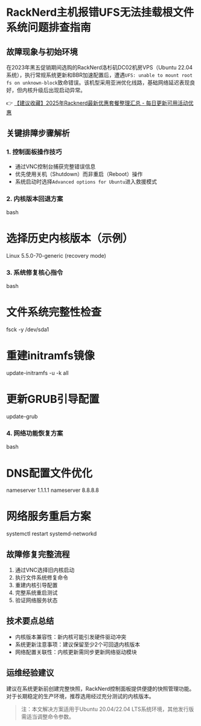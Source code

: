 # RackNerd主机报错UFS无法挂载根文件系统问题排查指南

## 故障现象与初始环境
在2023年黑五促销期间选购的RackNerd洛杉矶DC02机房VPS（Ubuntu 22.04系统），执行常规系统更新和BBR加速配置后，遭遇`UFS: unable to mount root fs on unknown-block`致命错误。该机型采用亚洲优化线路，基础网络延迟表现良好，但内核升级后出现启动异常。

👉 [【建议收藏】2025年Racknerd最新优惠套餐整理汇总 - 每日更新可用活动优惠](https://bit.ly/Rack_Nerd)

## 关键排障步骤解析

### 1. 控制面板操作技巧
- 通过VNC控制台捕获完整错误信息
- 优先使用关机（Shutdown）而非重启（Reboot）操作
- 系统启动时选择`Advanced options for Ubuntu`进入救援模式

### 2. 内核版本回退方案
bash
# 选择历史内核版本（示例）
Linux 5.5.0-70-generic (recovery mode)

### 3. 系统修复核心指令
bash
# 文件系统完整性检查
fsck -y /dev/sda1

# 重建initramfs镜像
update-initramfs -u -k all

# 更新GRUB引导配置
update-grub

### 4. 网络功能恢复方案
bash
# DNS配置文件优化
nameserver 1.1.1.1
nameserver 8.8.8.8

# 网络服务重启方案
systemctl restart systemd-networkd

## 故障修复完整流程
1. 通过VNC选择旧内核启动
2. 执行文件系统修复命令
3. 重建内核引导配置
4. 完整系统重启测试
5. 验证网络服务状态

## 技术要点总结
- 内核版本兼容性：新内核可能引发硬件驱动冲突
- 系统更新注意事项：建议保留至少2个可回退内核版本
- 网络配置关联性：内核更新需同步更新网络驱动模块

## 运维经验建议
建议在系统更新前创建完整快照，RackNerd控制面板提供便捷的快照管理功能。对于长期稳定的生产环境，推荐选用经过充分测试的内核版本。

> 注：本文解决方案适用于Ubuntu 20.04/22.04 LTS系统环境，其他发行版需适当调整命令参数。